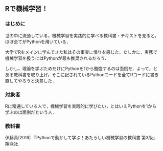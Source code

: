 ## Rで機械学習！

### はじめに

世の中に流通している，機械学習を実践的に学べる教科書・テキストを見ると，ほぼ全てがPythonを用いている．

大学でRをメインに学んできた私はその事実に憤りを感じた．たしかに，実務で機械学習を扱うにはPythonが最も推奨されるだろう．

しかし，理論を学ぶためだけにPythonを1から勉強するのは面倒だ．よって，とある教科書を取り上げ，そこに記されているPythonコードを全てRコードに書き直してやろうと決意した．

### 対象者

Rに精通している人で，機械学習を実践的に学びたい，とはいえPythonを1から学ぶのは面倒だという人．

### 教科書

伊藤真(2018) 『Pythonで動かして学ぶ！あたらしい機械学習の教科書 第3版』 翔泳社．

